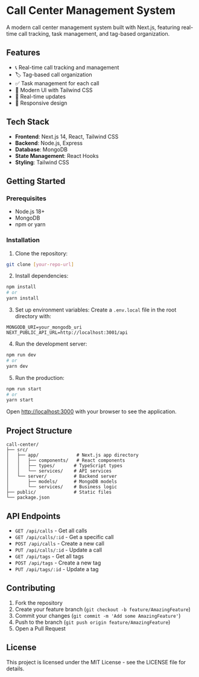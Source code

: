 # Call Center Management System

A modern call center management system built with Next.js, featuring real-time call tracking, task management, and tag-based organization.

## Features

- 📞 Real-time call tracking and management
- 🏷️ Tag-based call organization
- ✅ Task management for each call
- 🎨 Modern UI with Tailwind CSS
- 🔄 Real-time updates
- 📱 Responsive design

## Tech Stack

- **Frontend**: Next.js 14, React, Tailwind CSS
- **Backend**: Node.js, Express
- **Database**: MongoDB
- **State Management**: React Hooks
- **Styling**: Tailwind CSS

## Getting Started

### Prerequisites

- Node.js 18+ 
- MongoDB
- npm or yarn

### Installation

1. Clone the repository:
```bash
git clone [your-repo-url]
```

2. Install dependencies:
```bash
npm install
# or
yarn install
```

3. Set up environment variables:
Create a `.env.local` file in the root directory with:
```
MONGODB_URI=your_mongodb_uri
NEXT_PUBLIC_API_URL=http://localhost:3001/api
```

4. Run the development server:
```bash
npm run dev
# or
yarn dev
```

5. Run the production:
```bash
npm run start
# or
yarn start
```

Open [http://localhost:3000](http://localhost:3000) with your browser to see the application.

## Project Structure

```
call-center/
├── src/
│   ├── app/              # Next.js app directory
│   │   ├── components/   # React components
│   │   ├── types/       # TypeScript types
│   │   └── services/    # API services
│   └── server/          # Backend server
│       ├── models/      # MongoDB models
│       └── services/    # Business logic
├── public/              # Static files
└── package.json
```

## API Endpoints

- `GET /api/calls` - Get all calls
- `GET /api/calls/:id` - Get a specific call
- `POST /api/calls` - Create a new call
- `PUT /api/calls/:id` - Update a call
- `GET /api/tags` - Get all tags
- `POST /api/tags` - Create a new tag
- `PUT /api/tags/:id` - Update a tag

## Contributing

1. Fork the repository
2. Create your feature branch (`git checkout -b feature/AmazingFeature`)
3. Commit your changes (`git commit -m 'Add some AmazingFeature'`)
4. Push to the branch (`git push origin feature/AmazingFeature`)
5. Open a Pull Request

## License

This project is licensed under the MIT License - see the LICENSE file for details.
